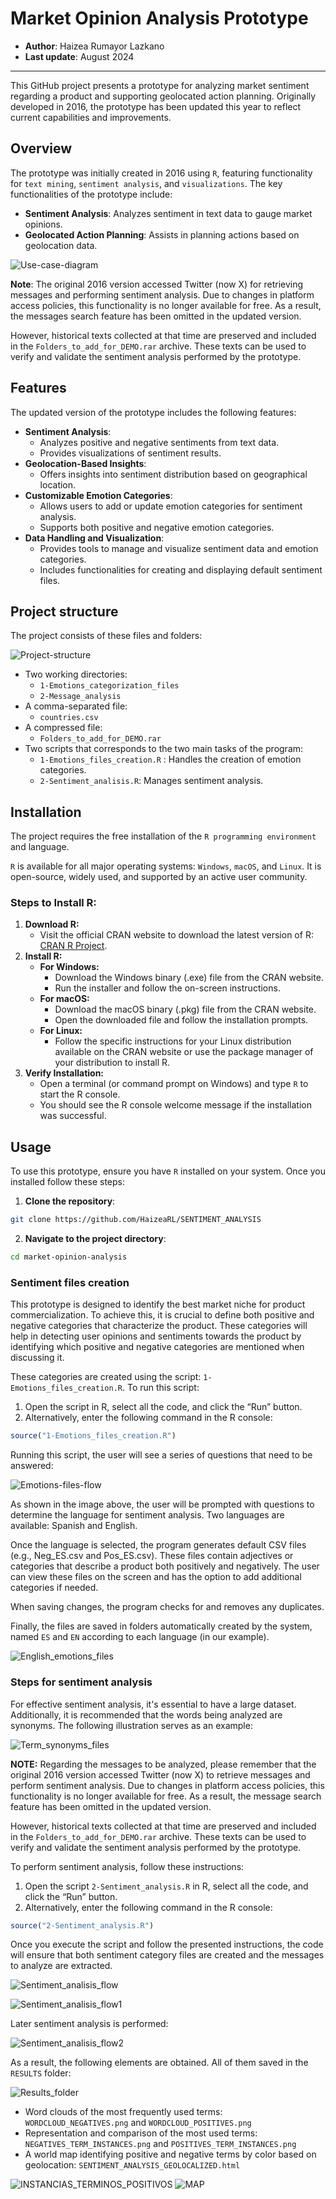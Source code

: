 # Market Opinion Analysis Prototype

-   **Author**: Haizea Rumayor Lazkano
-   **Last update**: August 2024

------------------------------------------------------------------------

This GitHub project presents a prototype for analyzing market sentiment regarding a product and supporting geolocated action planning. Originally developed in 2016, the prototype has been updated this year to reflect current capabilities and improvements.

## Overview

The prototype was initially created in 2016 using `R`, featuring functionality for `text mining`, `sentiment analysis`, and `visualizations`. The key functionalities of the prototype include:

-   **Sentiment Analysis**: Analyzes sentiment in text data to gauge market opinions.
-   **Geolocated Action Planning**: Assists in planning actions based on geolocation data.

![Use-case-diagram](./img/use_cases.png)

**Note**: The original 2016 version accessed Twitter (now X) for retrieving messages and performing sentiment analysis. Due to changes in platform access policies, this functionality is no longer available for free. As a result, the messages search feature has been omitted in the updated version.

However, historical texts collected at that time are preserved and included in the `Folders_to_add_for_DEMO.rar` archive. These texts can be used to verify and validate the sentiment analysis performed by the prototype.

## Features

The updated version of the prototype includes the following features:

-   **Sentiment Analysis**:
    -   Analyzes positive and negative sentiments from text data.
    -   Provides visualizations of sentiment results.
-   **Geolocation-Based Insights**:
    -   Offers insights into sentiment distribution based on geographical location.
-   **Customizable Emotion Categories**:
    -   Allows users to add or update emotion categories for sentiment analysis.
    -   Supports both positive and negative emotion categories.
-   **Data Handling and Visualization**:
    -   Provides tools to manage and visualize sentiment data and emotion categories.
    -   Includes functionalities for creating and displaying default sentiment files.

## Project structure

The project consists of these files and folders:

![Project-structure](./img/project_structure.png)

-   Two working directories:
    -   `1-Emotions_categorization_files`
    -   `2-Message_analysis`
-   A comma-separated file:
    -   `countries.csv`
-   A compressed file:
    -   `Folders_to_add_for_DEMO.rar`
-   Two scripts that corresponds to the two main tasks of the program:
    -   `1-Emotions_files_creation.R` : Handles the creation of emotion categories.
    -   `2-Sentiment_analisis.R`: Manages sentiment analysis.

## Installation

The project requires the free installation of the `R programming environment` and language.

`R` is available for all major operating systems: `Windows`, `macOS`, and `Linux`. It is open-source, widely used, and supported by an active user community.

### Steps to Install R:

1.  **Download R:**
    -   Visit the official CRAN website to download the latest version of R: [CRAN R Project](https://cran.r-project.org/).
2.  **Install R:**
    -   **For Windows:**
        -   Download the Windows binary (.exe) file from the CRAN website.
        -   Run the installer and follow the on-screen instructions.
    -   **For macOS:**
        -   Download the macOS binary (.pkg) file from the CRAN website.
        -   Open the downloaded file and follow the installation prompts.
    -   **For Linux:**
        -   Follow the specific instructions for your Linux distribution available on the CRAN website or use the package manager of your distribution to install R.
3.  **Verify Installation:**
    -   Open a terminal (or command prompt on Windows) and type `R` to start the R console.
    -   You should see the R console welcome message if the installation was successful.

## Usage

To use this prototype, ensure you have `R` installed on your system. Once you installed follow these steps:

1.  **Clone the repository**:

``` sh
git clone https://github.com/HaizeaRL/SENTIMENT_ANALYSIS 
```

2.  **Navigate to the project directory**:

``` sh
cd market-opinion-analysis
```

### Sentiment files creation

This prototype is designed to identify the best market niche for product commercialization. To achieve this, it is crucial to define both positive and negative categories that characterize the product. These categories will help in detecting user opinions and sentiments towards the product by identifying which positive and negative categories are mentioned when discussing it.

These categories are created using the script: `1-Emotions_files_creation.R`. To run this script:

1.  Open the script in R, select all the code, and click the “Run” button.
2.  Alternatively, enter the following command in the R console:

``` r
source("1-Emotions_files_creation.R")
```

Running this script, the user will see a series of questions that need to be answered:

![Emotions-files-flow](./img/emotions_files_flow.png)

As shown in the image above, the user will be prompted with questions to determine the language for sentiment analysis. Two languages are available: Spanish and English.

Once the language is selected, the program generates default CSV files (e.g., Neg_ES.csv and Pos_ES.csv). These files contain adjectives or categories that describe a product both positively and negatively. The user can view these files on the screen and has the option to add additional categories if needed.

When saving changes, the program checks for and removes any duplicates.

Finally, the files are saved in folders automatically created by the system, named `ES` and `EN` according to each language (in our example).

![English_emotions_files](./img/english_emotion_files.png)

### Steps for sentiment analysis

For effective sentiment analysis, it's essential to have a large dataset. Additionally, it is recommended that the words being analyzed are synonyms. The following illustration serves as an example:

![Term_synonyms_files](./img/term_synonims_files.png)

**NOTE:** Regarding the messages to be analyzed, please remember that the original 2016 version accessed Twitter (now X) to retrieve messages and perform sentiment analysis. Due to changes in platform access policies, this functionality is no longer available for free. As a result, the message search feature has been omitted in the updated version.

However, historical texts collected at that time are preserved and included in the `Folders_to_add_for_DEMO.rar` archive. These texts can be used to verify and validate the sentiment analysis performed by the prototype.

To perform sentiment analysis, follow these instructions:

1.  Open the script `2-Sentiment_analysis.R` in R, select all the code, and click the “Run” button.
2.  Alternatively, enter the following command in the R console:

``` r
source("2-Sentiment_analysis.R")
```

Once you execute the script and follow the presented instructions, the code will ensure that both sentiment category files are created and the messages to analyze are extracted.

![Sentiment_analisis_flow](./img/sentiment_analysis_1.png)

![Sentiment_analisis_flow1](./img/sentiment_analysis_2.png)

Later sentiment analysis is performed:

![Sentiment_analisis_flow2](./img/sentiment_analysis_3.png)

As a result, the following elements are obtained. All of them saved in the `RESULTS` folder:

![Results_folder](./img/results_folder.png)

-   Word clouds of the most frequently used terms: `WORDCLOUD_NEGATIVES.png` and `WORDCLOUD_POSITIVES.png`
-   Representation and comparison of the most used terms: `NEGATIVES_TERM_INSTANCES.png` and `POSITIVES_TERM_INSTANCES.png`
-   A world map identifying positive and negative terms by color based on geolocation: `SENTIMENT_ANALYSIS_GEOLOCALIZED.html`

![INSTANCIAS_TERMINOS_POSITIVOS](./img/result1.png) ![MAP](./img/result2.png)
